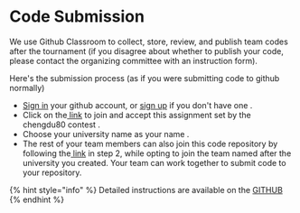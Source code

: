 # Code Submission

We use Github Classroom to collect, store, review, and publish team codes after the tournament (if you disagree about whether to publish your code, please contact the organizing committee with an instruction form).

Here's the submission process (as if you were submitting code to github normally)

* [Sign in](https://classroom.github.com/login) your github account, or [sign up](https://github.com/join)  if you don't have one .
* Click on the[ link](https://classroom.github.com/a/muYDGa7G) to join and accept this assignment set by the chengdu80 contest .
* Choose your university name as your name  .
* The rest of your team members can also join this code repository by following the[ link](https://classroom.github.com/a/muYDGa7G) in step 2, while opting to join the team named after the university you created. Your team can work together to submit code to your repository.

{% hint style="info" %}
Detailed instructions are available on the [GITHUB ](https://docs.github.com/en/free-pro-team@latest/github/getting-started-with-github)
{% endhint %}
